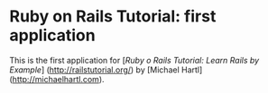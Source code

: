 # Ruby on Rails Tutorial: first application

This is the first application for
[*Ruby o Rails Tutorial: Learn Rails by Example*] (http://railstutorial.org/) by [Michael Hartl] (http://michaelhartl.com).
